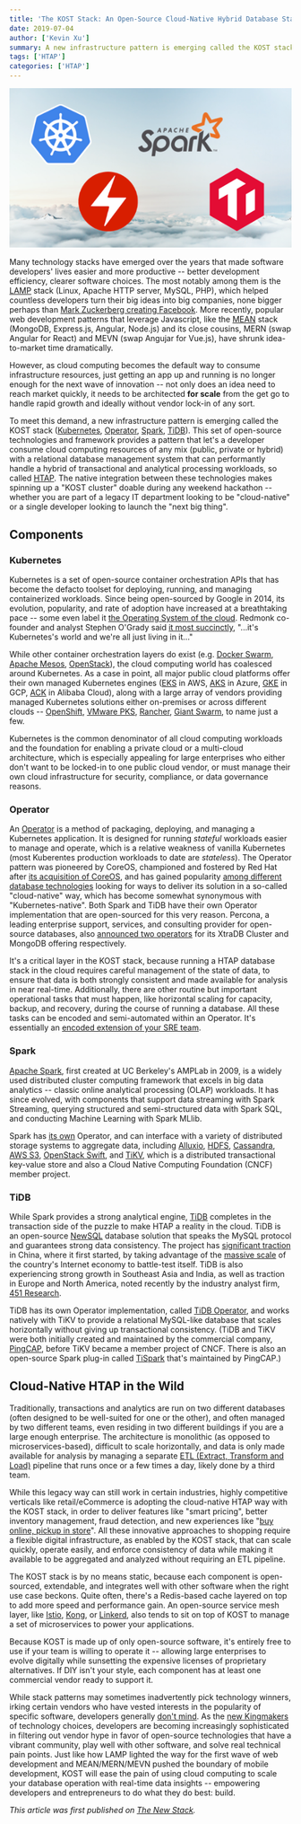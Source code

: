 ```yaml
---
title: 'The KOST Stack: An Open-Source Cloud-Native Hybrid Database Stack'
date: 2019-07-04
author: ['Kevin Xu']
summary: A new infrastructure pattern is emerging called the KOST stack (Kubernetes, Operator, Spark, TiDB). This blog post introduces each component of the KOST stack and cloud-native HTAP in the wild. 
tags: ['HTAP']
categories: ['HTAP']
---
```


![KOST stack](media/kost-header-image.png)

Many technology stacks have emerged over the years that made software developers' lives easier and more productive -- better development efficiency, clearer software choices. The most notably among them is the [LAMP](https://en.wikipedia.org/wiki/LAMP_(software_bundle)) stack (Linux, Apache HTTP server, MySQL, PHP), which helped countless developers turn their big ideas into big companies, none bigger perhaps than [Mark Zuckerberg creating Facebook](https://www.infoq.com/presentations/Facebook-Software-Stack). More recently, popular web development patterns that leverage Javascript, like the [MEAN](https://en.wikipedia.org/wiki/MEAN_(software_bundle)#cite_note-MongoDBMEANstack-2) stack (MongoDB, Express.js, Angular, Node.js) and its close cousins, MERN (swap Angular for React) and MEVN (swap Angujar for Vue.js), have shrunk idea-to-market time dramatically.

However, as cloud computing becomes the default way to consume infrastructure resources, just getting an app up and running is no longer enough for the next wave of innovation -- not only does an idea need to reach market quickly, it needs to be architected **for scale** from the get go to handle rapid growth and ideally without vendor lock-in of any sort.

To meet this demand, a new infrastructure pattern is emerging called the KOST stack ([Kubernetes](https://en.wikipedia.org/wiki/Kubernetes), [Operator](https://coreos.com/blog/introducing-operator-framework), [Spark](https://en.wikipedia.org/wiki/Apache_Spark), [TiDB](https://en.wikipedia.org/wiki/TiDB)). This set of open-source technologies and framework provides a pattern that let's a developer consume cloud computing resources of any mix (public, private or hybrid) with a relational database management system that can performantly handle a hybrid of transactional and analytical processing workloads, so called [HTAP](https://en.wikipedia.org/wiki/Hybrid_transactional/analytical_processing_(HTAP)). The native integration between these technologies makes spinning up a "KOST cluster" doable during any weekend hackathon -- whether you are part of a legacy IT department looking to be "cloud-native" or a single developer looking to launch the "next big thing".

## Components

### Kubernetes

Kubernetes is a set of open-source container orchestration APIs that has become the defacto toolset for deploying, running, and managing containerized workloads. Since being open-sourced by Google in 2014, its evolution, popularity, and rate of adoption have increased at a breathtaking pace -- some even label it [the Operating System of the cloud](https://www.infoworld.com/article/3322120/sorry-linux-kubernetes-is-now-the-os-that-matters.html). Redmonk co-founder and analyst Stephen O'Grady said [it most succinctly](https://redmonk.com/sogrady/2018/11/07/vmware-heptio/), "...it's Kubernetes's world and we're all just living in it..."

While other container orchestration layers do exist (e.g. [Docker Swarm](https://en.wikipedia.org/wiki/Docker_(software)), [Apache Mesos](https://en.wikipedia.org/wiki/Apache_Mesos), [OpenStack](https://en.wikipedia.org/wiki/OpenStack)), the cloud computing world has coalesced around Kubernetes. As a case in point, all major public cloud platforms offer their own managed Kubernetes engines ([EKS](https://aws.amazon.com/eks/) in AWS, [AKS](https://azure.microsoft.com/en-us/services/kubernetes-service/) in Azure, [GKE](https://cloud.google.com/kubernetes-engine/) in GCP, [ACK](https://www.alibabacloud.com/product/kubernetes) in Alibaba Cloud), along with a large array of vendors providing managed Kubernetes solutions either on-premises or across different clouds -- [OpenShift](https://www.redhat.com/en/technologies/cloud-computing/openshift), [VMware PKS](https://cloud.vmware.com/vmware-enterprise-pks), [Rancher](https://rancher.com/), [Giant Swarm](https://giantswarm.io/), to name just a few. 

Kubernetes is the common denominator of all cloud computing workloads and the foundation for enabling a private cloud or a multi-cloud architecture, which is especially appealing for large enterprises who either don't want to be locked-in to one public cloud vendor, or must manage their own cloud infrastructure for security, compliance, or data governance reasons.

### Operator

An [Operator](https://coreos.com/operators/) is a method of packaging, deploying, and managing a Kubernetes application. It is designed for running *stateful* workloads easier to manage and operate, which is a relative weakness of vanilla Kubernetes (most Kuberentes production workloads to date are *stateless*). The Operator pattern was pioneered by CoreOS, championed and fostered by Red Hat after [its acquisition of CoreOS](https://www.redhat.com/en/about/press-releases/red-hat-acquire-coreos-expanding-its-kubernetes-and-containers-leadership), and has gained popularity [among different database technologies](https://thenewstack.io/databases-operators-bring-stateful-workloads-to-kubernetes/) looking for ways to deliver its solution in a so-called "cloud-native" way, which has become somewhat synonymous with "Kubernetes-native". Both Spark and TiDB have their own Operator implementation that are open-sourced for this very reason. Percona, a leading enterprise support, services, and consulting provider for open-source databases, also [announced two operators](https://www.percona.com/about-percona/newsroom/press-releases/percona-cloud-native-autonomous-database-initiative) for its XtraDB Cluster and MongoDB offering respectively.

It's a critical layer in the KOST stack, because running a HTAP database stack in the cloud requires careful management of the state of data, to ensure that data is both strongly consistent and made available for analysis in near real-time. Additionally, there are other routine but important operational tasks that must happen, like horizontal scaling for capacity, backup, and recovery, during the course of running a database. All these tasks can be encoded and semi-automated within an Operator. It's essentially an [encoded extension of your SRE team](https://coreos.com/blog/introducing-operators.html).

### Spark

[Apache Spark](https://en.wikipedia.org/wiki/Apache_Spark), first created at UC Berkeley's AMPLab in 2009, is a widely used distributed cluster computing framework that excels in big data analytics -- classic online analytical processing (OLAP) workloads. It has since evolved, with components that support data streaming with Spark Streaming, querying structured and semi-structured data with Spark SQL, and conducting Machine Learning with Spark MLlib.

Spark has [its own](https://github.com/GoogleCloudPlatform/spark-on-k8s-operator) Operator, and can interface with a variety of distributed storage systems to aggregate data, including [Alluxio](https://en.wikipedia.org/wiki/Alluxio), [HDFS](https://en.wikipedia.org/wiki/Apache_Hadoop#Hadoop_distributed_file_system), [Cassandra](https://en.wikipedia.org/wiki/Apache_Cassandra), [AWS S3](https://en.wikipedia.org/wiki/Amazon_S3), [OpenStack Swift](https://en.wikipedia.org/wiki/OpenStack#Object_Storage_(Swift)), and [TiKV](https://tikv.org/), which is a distributed transactional key-value store and also a Cloud Native Computing Foundation (CNCF) member project.

### TiDB

While Spark provides a strong analytical engine, [TiDB](https://en.wikipedia.org/wiki/TiDB) completes in the transaction side of the puzzle to make HTAP a reality in the cloud. TiDB is an open-source [NewSQL](https://en.wikipedia.org/wiki/NewSQL) database solution that speaks the MySQL protocol and guarantees strong data consistency. The project has [significant traction](https://pingcap.com/docs/adopters/) in China, where it first started, by taking advantage of the [massive scale](https://softwareengineeringdaily.com/2019/02/26/china-scale-the-new-sandbox-to-battle-test-innovative-technology/) of the country's Internet economy to battle-test itself. TiDB is also experiencing strong growth in Southeast Asia and India, as well as traction in Europe and North America, noted recently by the industry analyst firm, [451 Research](https://cdn2.hubspot.net/hubfs/4466002/451_Research_PingCAP_Report_08MAY2019.pdf).

TiDB has its own Operator implementation, called [TiDB Operator](https://github.com/pingcap/tidb-operator), and works natively with TiKV to provide a relational MySQL-like database that scales horizontally without giving up transactional consistency. (TiDB and TiKV were both initially created and maintained by the commercial company, [PingCAP](https://pingcap.com/en/), before TiKV became a member project of CNCF. There is also an open-source Spark plug-in called [TiSpark](https://github.com/pingcap/tispark) that's maintained by PingCAP.)

## Cloud-Native HTAP in the Wild

Traditionally, transactions and analytics are run on two different databases (often designed to be well-suited for one or the other), and often managed by two different teams, even residing in two different buildings if you are a large enough enterprise. The architecture is monolithic (as opposed to microservices-based), difficult to scale horizontally, and data is only made available for analysis by managing a separate [ETL (Extract, Transform and Load)](https://en.wikipedia.org/wiki/Extract,_transform,_load) pipeline that runs once or a few times a day, likely done by a third team.

While this legacy way can still work in certain industries, highly competitive verticals like retail/eCommerce is adopting the cloud-native HTAP way with the KOST stack, in order to deliver features like "smart pricing", better inventory management, fraud detection, and new experiences like "[buy online, pickup in store](https://www.kohls.com/feature/buy-online-pick-up-in-store.jsp)". All these innovative approaches to shopping require a flexible digital infrastructure, as enabled by the KOST stack, that can scale quickly, operate easily, and enforce consistency of data while making it available to be aggregated and analyzed without requiring an ETL pipeline.

The KOST stack is by no means static, because each component is open-sourced, extendable, and integrates well with other software when the right use case beckons. Quite often, there's a Redis-based cache layered on top to add more speed and performance gain. An open-source service mesh layer, like [Istio](https://istio.io/), [Kong](https://en.wikipedia.org/wiki/Kong_Inc.), or [Linkerd](https://linkerd.io/), also tends to sit on top of KOST to manage a set of microservices to power your applications.

Because KOST is made up of only open-source software, it's entirely free to use if your team is willing to operate it -- allowing large enterprises to evolve digitally while sunsetting the expensive licenses of proprietary alternatives. If DIY isn't your style, each component has at least one commercial vendor ready to support it.

While stack patterns may sometimes inadvertently pick technology winners, irking certain vendors who have vested interests in the popularity of specific software, developers generally [don't mind](https://softwareengineeringdaily.com/2019/04/26/cloud-with-eric-brewer/). As the [new Kingmakers](https://www.amazon.com/New-Kingmakers-Developers-Conquered-World-ebook/dp/B0097E4MEU) of technology choices, developers are becoming increasingly sophisticated in filtering out vendor hype in favor of open-source technologies that have a vibrant community, play well with other software, and solve real technical pain points. Just like how LAMP lighted the way for the first wave of web development and MEAN/MERN/MEVN pushed the boundary of mobile development, KOST will ease the pain of using cloud computing to scale your database operation with real-time data insights -- empowering developers and entrepreneurs to do what they do best: build.

*This article was first published on [The New Stack](https://thenewstack.io/the-kost-stack-an-open-source-cloud-native-hybrid-database-stack/).*
